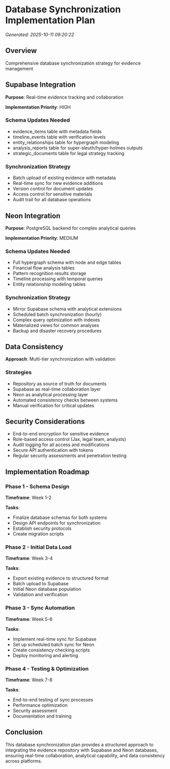 # Database Synchronization Implementation Plan
*Generated: 2025-10-11 09:20:22*

## Overview

Comprehensive database synchronization strategy for evidence management

## Supabase Integration

**Purpose**: Real-time evidence tracking and collaboration

**Implementation Priority**: HIGH

### Schema Updates Needed
- evidence_items table with metadata fields
- timeline_events table with verification levels
- entity_relationships table for hypergraph modeling
- analysis_reports table for super-sleuth/hyper-holmes outputs
- strategic_documents table for legal strategy tracking

### Synchronization Strategy
- Batch upload of existing evidence with metadata
- Real-time sync for new evidence additions
- Version control for document updates
- Access control for sensitive materials
- Audit trail for all database operations


## Neon Integration

**Purpose**: PostgreSQL backend for complex analytical queries

**Implementation Priority**: MEDIUM

### Schema Updates Needed
- Full hypergraph schema with node and edge tables
- Financial flow analysis tables
- Pattern recognition results storage
- Timeline processing with temporal queries
- Entity relationship modeling tables

### Synchronization Strategy
- Mirror Supabase schema with analytical extensions
- Scheduled batch synchronization (hourly)
- Complex query optimization with indexes
- Materialized views for common analyses
- Backup and disaster recovery procedures


## Data Consistency

**Approach**: Multi-tier synchronization with validation

### Strategies
- Repository as source of truth for documents
- Supabase as real-time collaboration layer
- Neon as analytical processing layer
- Automated consistency checks between systems
- Manual verification for critical updates

## Security Considerations
- End-to-end encryption for sensitive evidence
- Role-based access control (Jax, legal team, analysts)
- Audit logging for all access and modifications
- Secure API authentication with tokens
- Regular security assessments and penetration testing

## Implementation Roadmap

### Phase 1 - Schema Design
**Timeframe**: Week 1-2

**Tasks**:
- Finalize database schemas for both systems
- Design API endpoints for synchronization
- Establish security protocols
- Create migration scripts

### Phase 2 - Initial Data Load
**Timeframe**: Week 3-4

**Tasks**:
- Export existing evidence to structured format
- Batch upload to Supabase
- Initial Neon database population
- Validation and verification

### Phase 3 - Sync Automation
**Timeframe**: Week 5-6

**Tasks**:
- Implement real-time sync for Supabase
- Set up scheduled batch sync for Neon
- Create consistency checking scripts
- Deploy monitoring and alerting

### Phase 4 - Testing & Optimization
**Timeframe**: Week 7-8

**Tasks**:
- End-to-end testing of sync processes
- Performance optimization
- Security assessment
- Documentation and training


## Conclusion

This database synchronization plan provides a structured approach to integrating the evidence repository with Supabase and Neon databases, ensuring real-time collaboration, analytical capability, and data consistency across platforms.
